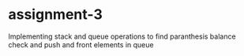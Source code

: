 # assignment-3
Implementing stack and queue operations to find paranthesis balance check and push and front elements in queue
